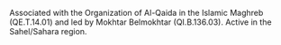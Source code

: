  Associated with the Organization of Al-Qaida in the Islamic Maghreb 
(QE.T.14.01) and led by Mokhtar Belmokhtar (QI.B.136.03). Active in the
Sahel/Sahara region. 

